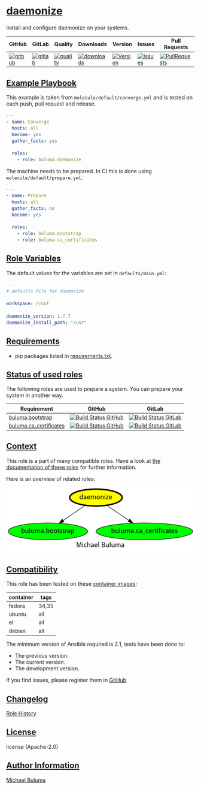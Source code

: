 # [daemonize](#daemonize)

Install and configure daemonize on your systems.

|GitHub|GitLab|Quality|Downloads|Version|Issues|Pull Requests|
|------|------|-------|---------|-------|------|-------------|
|[![github](https://github.com/buluma/ansible-role-daemonize/workflows/Ansible%20Molecule/badge.svg)](https://github.com/buluma/ansible-role-daemonize/actions)|[![gitlab](https://gitlab.com/buluma/ansible-role-daemonize/badges/master/pipeline.svg)](https://gitlab.com/buluma/ansible-role-daemonize)|[![quality](https://img.shields.io/ansible/quality/58976)](https://galaxy.ansible.com/buluma/daemonize)|[![downloads](https://img.shields.io/ansible/role/d/58976)](https://galaxy.ansible.com/buluma/daemonize)|[![Version](https://img.shields.io/github/release/buluma/ansible-role-daemonize.svg)](https://github.com/buluma/ansible-role-daemonize/releases/)|[![Issues](https://img.shields.io/github/issues/buluma/ansible-role-daemonize.svg)](https://github.com/buluma/ansible-role-daemonize/issues/)|[![PullRequests](https://img.shields.io/github/issues-pr-closed-raw/buluma/ansible-role-daemonize.svg)](https://github.com/buluma/ansible-role-daemonize/pulls/)|

## [Example Playbook](#example-playbook)

This example is taken from `molecule/default/converge.yml` and is tested on each push, pull request and release.
```yaml
---
- name: Converge
  hosts: all
  become: yes
  gather_facts: yes

  roles:
    - role: buluma.daemonize
```

The machine needs to be prepared. In CI this is done using `molecule/default/prepare.yml`:
```yaml
---
- name: Prepare
  hosts: all
  gather_facts: no
  become: yes

  roles:
    - role: buluma.bootstrap
    - role: buluma.ca_certificates
```


## [Role Variables](#role-variables)

The default values for the variables are set in `defaults/main.yml`:
```yaml
---
# defaults file for daemonize

workspace: /root

daemonize_version: 1.7.7
daemonize_install_path: "/usr"
```

## [Requirements](#requirements)

- pip packages listed in [requirements.txt](https://github.com/buluma/ansible-role-daemonize/blob/main/requirements.txt).

## [Status of used roles](#status-of-requirements)

The following roles are used to prepare a system. You can prepare your system in another way.

| Requirement | GitHub | GitLab |
|-------------|--------|--------|
|[buluma.bootstrap](https://galaxy.ansible.com/buluma/bootstrap)|[![Build Status GitHub](https://github.com/buluma/ansible-role-bootstrap/workflows/Ansible%20Molecule/badge.svg)](https://github.com/buluma/ansible-role-bootstrap/actions)|[![Build Status GitLab ](https://gitlab.com/buluma/ansible-role-bootstrap/badges/master/pipeline.svg)](https://gitlab.com/buluma/ansible-role-bootstrap)|
|[buluma.ca_certificates](https://galaxy.ansible.com/buluma/ca_certificates)|[![Build Status GitHub](https://github.com/buluma/ansible-role-ca_certificates/workflows/Ansible%20Molecule/badge.svg)](https://github.com/buluma/ansible-role-ca_certificates/actions)|[![Build Status GitLab ](https://gitlab.com/buluma/ansible-role-ca_certificates/badges/master/pipeline.svg)](https://gitlab.com/buluma/ansible-role-ca_certificates)|

## [Context](#context)

This role is a part of many compatible roles. Have a look at [the documentation of these roles](https://buluma.github.io/) for further information.

Here is an overview of related roles:

![dependencies](https://raw.githubusercontent.com/buluma/ansible-role-daemonize/png/requirements.png "Dependencies")

## [Compatibility](#compatibility)

This role has been tested on these [container images](https://hub.docker.com/u/buluma):

|container|tags|
|---------|----|
|fedora|34,35|
|ubuntu|all|
|el|all|
|debian|all|

The minimum version of Ansible required is 2.1, tests have been done to:

- The previous version.
- The current version.
- The development version.



If you find issues, please register them in [GitHub](https://github.com/buluma/ansible-role-daemonize/issues)

## [Changelog](#changelog)

[Role History](https://github.com/buluma/ansible-role-daemonize/blob/master/CHANGELOG.md)

## [License](#license)

license (Apache-2.0)

## [Author Information](#author-information)

[Michael Buluma](https://buluma.github.io/)
